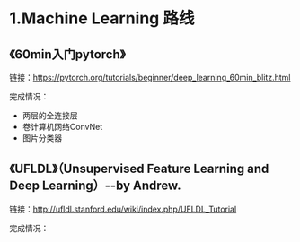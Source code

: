 # 1.Machine Learning 路线

## 《60min入门pytorch》
链接：https://pytorch.org/tutorials/beginner/deep_learning_60min_blitz.html

完成情况：
- 两层的全连接层
- 卷计算机网络ConvNet
- 图片分类器

## 《UFLDL》（Unsupervised Feature Learning and Deep Learning）--by Andrew.
链接：http://ufldl.stanford.edu/wiki/index.php/UFLDL_Tutorial

完成情况：

